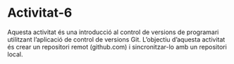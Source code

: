 # Activitat-6
Aquesta activitat és una introducció al control de versions de programari utilitzant l’aplicació de control de versions Git. L’objectiu d’aquesta activitat és crear un repositori remot (github.com) i sincronitzar-lo amb un repositori local. 
